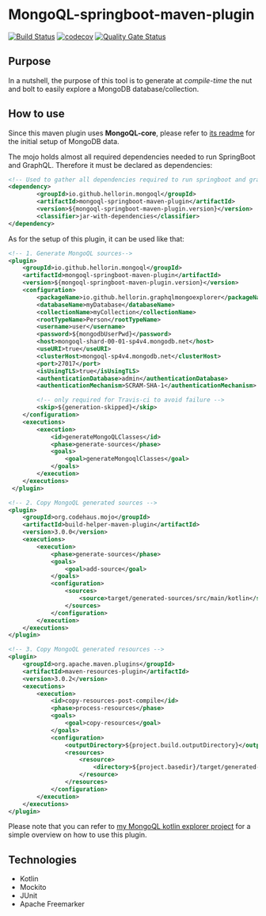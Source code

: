 # MongoQL-springboot-maven-plugin
[![Build Status](https://travis-ci.com/Hellorin/MongoQL-springboot-maven-plugin.svg?branch=master)](https://travis-ci.com/Hellorin/MongoQL-springboot-maven-plugin)
[![codecov](https://codecov.io/gh/Hellorin/MongoQL-springboot-maven-plugin/branch/master/graph/badge.svg)](https://codecov.io/gh/Hellorin/MongoQL-springboot-maven-plugin)
[![Quality Gate Status](https://sonarcloud.io/api/project_badges/measure?project=Hellorin_MongoQL-springboot-maven-plugin&metric=alert_status)](https://sonarcloud.io/dashboard?id=Hellorin_MongoQL-springboot-maven-plugin)

## Purpose
In a nutshell, the purpose of this tool is to generate at *compile-time* the nut and bolt to easily explore a MongoDB database/collection.

## How to use
Since this maven plugin uses **MongoQL-core**, please refer to [its readme](https://github.com/Hellorin/MongoQL-core) for the initial setup of MongoDB data.

The mojo holds almost all required dependencies needed to run SpringBoot and GraphQL. Therefore it must be declared as dependencies:
```xml
<!-- Used to gather all dependencies required to run springboot and graphql -->
<dependency>
        <groupId>io.github.hellorin.mongoql</groupId>
        <artifactId>mongoql-springboot-maven-plugin</artifactId>
        <version>${mongoql-springboot-maven-plugin.version}</version>
        <classifier>jar-with-dependencies</classifier>
</dependency>
```
As for the setup of this plugin, it can be used like that:
```xml
<!-- 1. Generate MongoQL sources-->
<plugin>
    <groupId>io.github.hellorin.mongoql</groupId>
    <artifactId>mongoql-springboot-maven-plugin</artifactId>
    <version>${mongoql-springboot-maven-plugin.version}</version>
    <configuration>
        <packageName>io.github.hellorin.graphqlmongoexplorer</packageName>
        <databaseName>myDatabase</databaseName>
        <collectionName>myCollection</collectionName>
        <rootTypeName>Person</rootTypeName>
        <username>user</username>
        <password>${mongodbUserPwd}</password>
        <host>mongoql-shard-00-01-sp4v4.mongodb.net</host>
        <useURI>true</useURI>
        <clusterHost>mongoql-sp4v4.mongodb.net</clusterHost>
        <port>27017</port>
        <isUsingTLS>true</isUsingTLS>
        <authenticationDatabase>admin</authenticationDatabase>
        <authenticationMechanism>SCRAM-SHA-1</authenticationMechanism>

        <!-- only required for Travis-ci to avoid failure -->
        <skip>${generation-skipped}</skip>
    </configuration>
    <executions>
        <execution>
            <id>generateMongoQLClasses</id>
            <phase>generate-sources</phase>
            <goals>
                <goal>generateMongoqlClasses</goal>
            </goals>
        </execution>
    </executions>
 </plugin>

<!-- 2. Copy MongoQL generated sources -->
<plugin>
    <groupId>org.codehaus.mojo</groupId>
    <artifactId>build-helper-maven-plugin</artifactId>
    <version>3.0.0</version>
    <executions>
        <execution>
            <phase>generate-sources</phase>
            <goals>
                <goal>add-source</goal>
            </goals>
            <configuration>
                <sources>
                    <source>target/generated-sources/src/main/kotlin</source>
                </sources>
            </configuration>
        </execution>
    </executions>
</plugin>

<!-- 3. Copy MongoQL generated resources -->
<plugin>
    <groupId>org.apache.maven.plugins</groupId>
    <artifactId>maven-resources-plugin</artifactId>
    <version>3.0.2</version>
    <executions>
        <execution>
            <id>copy-resources-post-compile</id>
            <phase>process-resources</phase>
            <goals>
                <goal>copy-resources</goal>
            </goals>
            <configuration>
                <outputDirectory>${project.build.outputDirectory}</outputDirectory>
                <resources>
                    <resource>
                        <directory>${project.basedir}/target/generated-resources</directory>
                    </resource>
                </resources>
            </configuration>
        </execution>
    </executions>
</plugin>
```

Please note that you can refer to [my MongoQL kotlin explorer project](https://github.com/Hellorin/MongoQL-kotlin-explorer) for a simple overview on how to use this plugin.

## Technologies
- Kotlin
- Mockito
- JUnit
- Apache Freemarker
